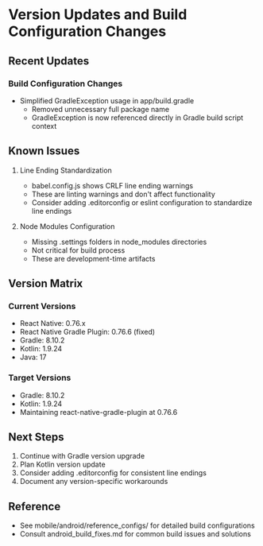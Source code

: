 # Version Updates and Build Configuration Changes

## Recent Updates

### Build Configuration Changes
- Simplified GradleException usage in app/build.gradle
  * Removed unnecessary full package name
  * GradleException is now referenced directly in Gradle build script context

## Known Issues

1. Line Ending Standardization
   - babel.config.js shows CRLF line ending warnings
   - These are linting warnings and don't affect functionality
   - Consider adding .editorconfig or eslint configuration to standardize line endings

2. Node Modules Configuration
   - Missing .settings folders in node_modules directories
   - Not critical for build process
   - These are development-time artifacts

## Version Matrix

### Current Versions
- React Native: 0.76.x
- React Native Gradle Plugin: 0.76.6 (fixed)
- Gradle: 8.10.2
- Kotlin: 1.9.24
- Java: 17

### Target Versions
- Gradle: 8.10.2
- Kotlin: 1.9.24
- Maintaining react-native-gradle-plugin at 0.76.6

## Next Steps
1. Continue with Gradle version upgrade
2. Plan Kotlin version update
3. Consider adding .editorconfig for consistent line endings
4. Document any version-specific workarounds

## Reference
- See mobile/android/reference_configs/ for detailed build configurations
- Consult android_build_fixes.md for common build issues and solutions

